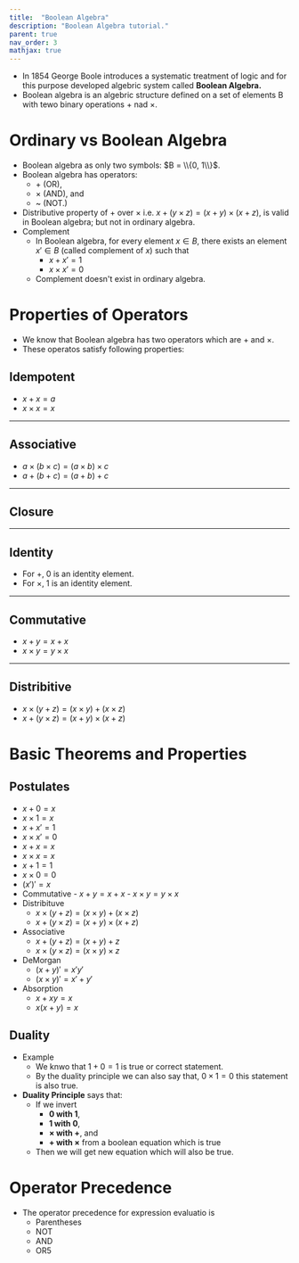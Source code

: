 ```yaml
---
title:  "Boolean Algebra"
description: "Boolean Algebra tutorial."
parent: true
nav_order: 3
mathjax: true
---
```


- In 1854 George Boole introduces a systematic treatment of logic and for this purpose developed algebric system called **Boolean Algebra.**
- Boolean algebra is an algebric structure defined on a set of elements B with tewo binary operations $+$ nad $\times$.

# Ordinary vs Boolean Algebra

- Boolean algebra as only two symbols: $B = \\{0, 1\\}$.
- Boolean algebra has operators: 
    - $+$ (OR),  
    - $\times$ (AND), and 
    - ~ (NOT.)
- Distributive property of $+$ over $\times$ i.e. $x + (y \times z) = (x + y) \times (x + z)$, is valid in Boolean algebra; but not in ordinary algebra.
- Complement
    - In Boolean algebra, for every element $x \in B$, there exists an element $x' \in B$ (called complement of $x$) such that
        - $x + x' = 1$
        - $x \times x' = 0$
    - Complement doesn't exist in ordinary algebra.

# Properties of Operators

- We know that Boolean algebra has two operators which are $+$ and $\times$.
- These operatos satisfy following properties:

## Idempotent

- $x + x = a$
- $x \times x = x$

***

## Associative

- $a \times (b \times c) = (a \times b) \times c$
- $a + (b + c) = (a + b) + c$

***

## Closure

***

## Identity

- For $+$, 0 is an identity element.
- For $\times$, 1 is an identity element.

***

## Commutative

- $x + y = x + x$
- $x \times y = y \times x$

***

## Distribitive

- $x \times (y + z) = (x \times y) + (x \times z)$
- $x + (y \times z) = (x + y) \times (x + z)$

# Basic Theorems and Properties

## Postulates

- $x + 0 = x$
- $x \times 1 = x$ 
- $x + x' = 1$
- $x \times x' = 0$
- $x + x = x$
- $x \times x = x$
- $x + 1 = 1$
- $x \times 0 = 0$
- $(x')' = x$
- Commutative
        - $x + y = x + x$
        - $x \times y = y \times x$
- Distribituve
    - $x \times (y + z) = (x \times y) + (x \times z)$
    - $x + (y \times z) = (x + y) \times (x + z)$
- Associative
    - $x + (y + z) = (x + y) + z$
    - $x \times (y \times z) = (x \times y) \times z$
- DeMorgan
    - $(x + y)' = x'y'$
    - $(x \times y)' = x' + y'$
- Absorption
    - $x + xy = x$
    - $x(x + y) = x$

## Duality

- Example   
    - We knwo that $1 + 0 = 1$ is true or correct statement.
    - By the duality principle we can also say that, $0 \times 1 = 0$ this statement is also true.
- **Duality Principle** says that:
    - If we invert
        - **0 with 1**,  
        - **1 with 0**, 
        - **$\times$ with $+$**, and 
        - **$+$ with $\times$** from a boolean equation which is true
    - Then we will get new equation which will also be true.


# Operator Precedence

- The operator precedence for expression evaluatio is
    - Parentheses
    - NOT
    - AND
    - OR5